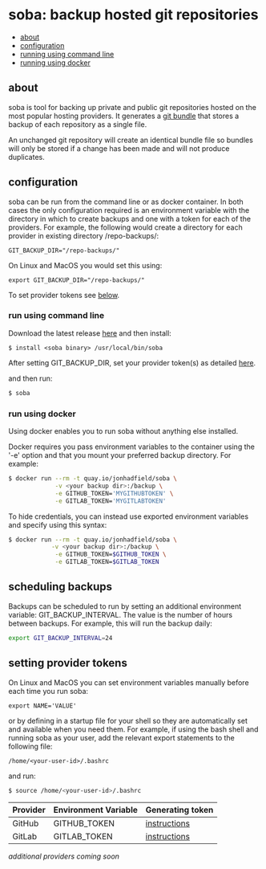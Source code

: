 
# soba: backup hosted git repositories

- [about](#about)
- [configuration](#configuration)
- [running using command line](#run-using-command-line)
- [running using docker](#run-using-docker)

## about

soba is tool for backing up private and public git repositories hosted on the most popular hosting providers. It generates a [git bundle](https://git-scm.com/book/en/v2/Git-Tools-Bundling) that stores a backup of each repository as a single file. 

An unchanged git repository will create an identical bundle file so bundles will only be stored if a change has been made and will not produce duplicates.


## configuration

soba can be run from the command line or as docker container. In both cases the only configuration required is an environment variable with the directory in which to create backups and one with a token for each of the providers. For example, the following would create a directory for each provider in existing directory /repo-backups/:

    GIT_BACKUP_DIR="/repo-backups/"

On Linux and MacOS you would set this using:

    export GIT_BACKUP_DIR="/repo-backups/"

To set provider tokens see [below](#setting-provider-tokens).

### run using command line

Download the latest release [here](https://github.com/jonhadfield/soba/releases) and then install:
```
$ install <soba binary> /usr/local/bin/soba
```

After setting GIT_BACKUP_DIR, set your provider token(s) as detailed [here](#setting-provider-tokens).

and then run:

```bash
$ soba
```

### run using docker

Using docker enables you to run soba without anything else installed.

Docker requires you pass environment variables to the container using the '-e' option and that you mount your preferred backup directory. For example:

```bash
$ docker run --rm -t quay.io/jonhadfield/soba \
             -v <your backup dir>:/backup \
             -e GITHUB_TOKEN='MYGITHUBTOKEN' \
             -e GITLAB_TOKEN='MYGITLABTOKEN'
```

To hide credentials, you can instead use exported environment variables and specify using this syntax:

```bash
$ docker run --rm -t quay.io/jonhadfield/soba \
            -v <your backup dir>:/backup \
             -e GITHUB_TOKEN=$GITHUB_TOKEN \
             -e GITLAB_TOKEN=$GITLAB_TOKEN
```


## scheduling backups

Backups can be scheduled to run by setting an additional environment variable: GIT_BACKUP_INTERVAL. The value is the number of hours between backups. For example, this will run the backup daily:

```bash
export GIT_BACKUP_INTERVAL=24
```

## setting provider tokens

On Linux and MacOS you can set environment variables manually before each time you run soba:

    export NAME='VALUE'
    
or by defining in a startup file for your shell so they are automatically set and available when you need them. For example, if using the bash shell and running soba as your user, add the relevant export statements to the following file: 

```
/home/<your-user-id>/.bashrc
```

and run:

```bash
$ source /home/<your-user-id>/.bashrc
```

| Provider | Environment Variable | Generating token |
|:---------|:---------------------|:-----------------|
| GitHub   | GITHUB_TOKEN         | [instructions](https://help.github.com/articles/creating-a-personal-access-token-for-the-command-line/)
| GitLab   | GITLAB_TOKEN         | [instructions](https://gitlab.com/profile/personal_access_tokens)

_additional providers coming soon_  


